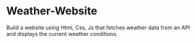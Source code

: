 # Weather-Website
Build a website using Html, Css, Js that fetches weather data from an API and displays the current weather conditions.
